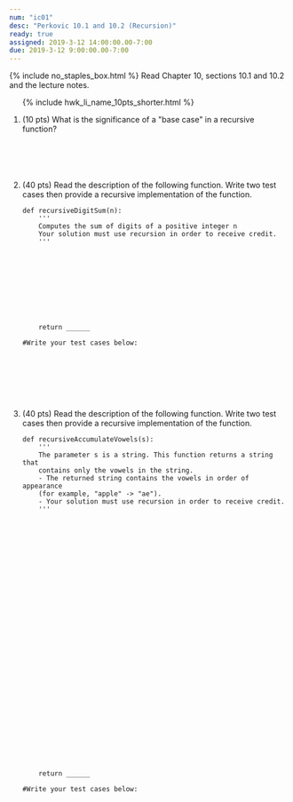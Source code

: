 ```yaml
---
num: "ic01"
desc: "Perkovic 10.1 and 10.2 (Recursion)"
ready: true
assigned: 2019-3-12 14:00:00.00-7:00
due: 2019-3-12 9:00:00.00-7:00
---
```

{% include no_staples_box.html %}
Read Chapter 10, sections 10.1 and 10.2 and the lecture notes.  

<ol>

{% include hwk_li_name_10pts_shorter.html %}

<li markdown="1" style="margin-bottom:6em;"> (10 pts) What is the significance of a "base case" in a recursive function?
</li>

<li markdown="1"> (40 pts) Read the description of the following function. Write two test cases then provide a recursive implementation of the function.


```
def recursiveDigitSum(n):
    '''
    Computes the sum of digits of a positive integer n
    Your solution must use recursion in order to receive credit.
    '''










    return ______

#Write your test cases below:








```


<div class="pagebreak">
</div>


<li markdown="1"> (40 pts) Read the description of the following function. Write two test cases then provide a recursive implementation of the function.


```
def recursiveAccumulateVowels(s):
    '''
    The parameter s is a string. This function returns a string that
    contains only the vowels in the string.
    - The returned string contains the vowels in order of appearance
    (for example, "apple" -> "ae").
    - Your solution must use recursion in order to receive credit.
    '''

































    return ______

#Write your test cases below:














```

